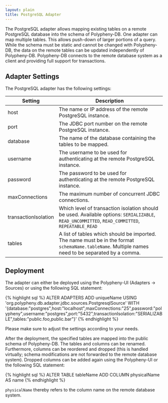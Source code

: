 ```yaml
---
layout: plain
title: PostgreSQL Adapter
---
```


The PostgreSQL adapter allows mapping existing tables on a remote PostgreSQL database into the schema of Polypheny-DB. One adapter can map multiple tables. This allows push-down of larger portions of a query. While the schema must be static and cannot be changed with Polypheny-DB, the data on the remote tables can be updated independently of Polypheny-DB. Polypheny-DB connects to the remote database system as a client and providing full support for transactions.


## Adapter Settings

The PostgreSQL adapter has the following settings: 

| Setting              | Description                                                                                                                                                       |
|----------------------|-------------------------------------------------------------------------------------------------------------------------------------------------------------------|
| host                 | The name or IP address of the remote PostgreSQL instance.                                                                                                         |
| port                 | The JDBC port number on the remote PostgreSQL instance.                                                                                                           |
| database             | The name of the database containing the tables to be mapped.                                                                                                      |
| username             | The username to be used for authenticating at the remote PostgreSQL instance.                                                                                     |
| password             | The password to be used for authenticating at the remote PostgreSQL instance.                                                                                     |
| maxConnections       | The maximum number of concurrent JDBC connections.                                                                                                                |
| transactionIsolation | Which level of transaction isolation should be used. Available options: `SERIALIZABLE`, `READ_UNCOMMITTED`, `READ_COMMITTED`, `REPEATABLE_READ`                   |
| tables               | A list of tables which should be imported. The name must be in the format `schemaName.tableName`. Multiple names need to be separated by a comma.                 |


## Deployment

The adapter can either be deployed using the Polypheny-UI (Adapters -> Sources) or using the following SQL statement:

{% highlight sql %}
ALTER ADAPTERS ADD uniqueName 
   USING 'org.polypheny.db.adapter.jdbc.sources.PostgresqlSource' 
   WITH '{database:"postgres",host:"localhost",maxConnections:"25",password:"polypheny",username:"postgres",port:"5432",transactionIsolation:"SERIALIZABLE",tables:"public.foo,public.bar"}'
{% endhighlight %}

Please make sure to adjust the settings according to your needs.

After the deployment, the specified tables are mapped into the public schema of Polypheny-DB. The tables and columns can be renamed. Furthermore, columns can be reordered and dropped (this is handled virtually; schema modifications are not forwarded to the remote database system). Dropped columns can be added again using the Polypheny-UI or the following SQL statement:

{% highlight sql %}
ALTER TABLE tableName ADD COLUMN physicalName AS name
{% endhighlight %}

`physicalName` thereby refers to the column name on the remote database system. 
